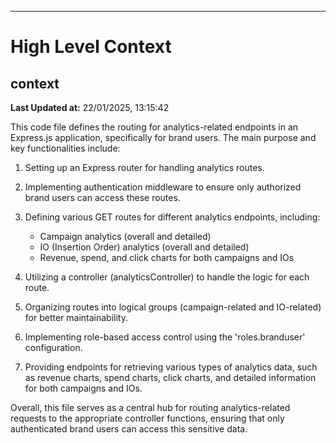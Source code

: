 

---
# High Level Context
## context
**Last Updated at:** 22/01/2025, 13:15:42

This code file defines the routing for analytics-related endpoints in an Express.js application, specifically for brand users. The main purpose and key functionalities include:

1. Setting up an Express router for handling analytics routes.

2. Implementing authentication middleware to ensure only authorized brand users can access these routes.

3. Defining various GET routes for different analytics endpoints, including:
   - Campaign analytics (overall and detailed)
   - IO (Insertion Order) analytics (overall and detailed)
   - Revenue, spend, and click charts for both campaigns and IOs

4. Utilizing a controller (analyticsController) to handle the logic for each route.

5. Organizing routes into logical groups (campaign-related and IO-related) for better maintainability.

6. Implementing role-based access control using the 'roles.branduser' configuration.

7. Providing endpoints for retrieving various types of analytics data, such as revenue charts, spend charts, click charts, and detailed information for both campaigns and IOs.

Overall, this file serves as a central hub for routing analytics-related requests to the appropriate controller functions, ensuring that only authenticated brand users can access this sensitive data.
